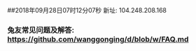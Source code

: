 ##2018年09月28日07时12分07秒 新址: 104.248.208.168
### 兔友常见问题及解答: https://github.com/wanggonging/d/blob/w/FAQ.md
